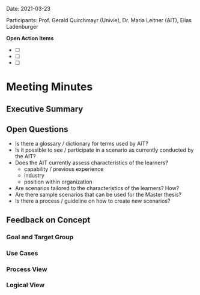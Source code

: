 Date: 2021-03-23

Participants: Prof. Gerald Quirchmayr (Univie), Dr. Maria Leitner (AIT), Elias Ladenburger

**Open Action Items**

- [ ] 
- [ ] 
- [ ] 

# Meeting Minutes

## Executive Summary

## Open Questions

* Is there a glossary / dictionary for terms used by AIT?
* Is it possible to see / participate in a scenario as currently conducted by the AIT?
* Does the AIT currently assess characteristics of the learners?
    * capability / previous experience
    * industry
    * position within organization
* Are scenarios tailored to the characteristics of the learners? How?
* Are there sample scenarios that can be used for the Master thesis?
* Is there a process / guideline on how to create new scenarios?

## Feedback on Concept
### Goal and Target Group

### Use Cases

### Process View

### Logical View